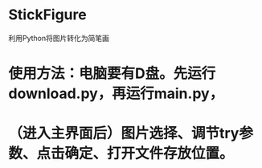 # StickFigure
利用Python将图片转化为简笔画
# 使用方法：电脑要有D盘。先运行download.py，再运行main.py，
# （进入主界面后）图片选择、调节try参数、点击确定、打开文件存放位置。
